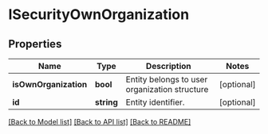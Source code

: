 # ISecurityOwnOrganization

## Properties
Name | Type | Description | Notes
------------ | ------------- | ------------- | -------------
**isOwnOrganization** | **bool** | Entity belongs to user organization structure | [optional] 
**id** | **string** | Entity identifier. | [optional] 

[[Back to Model list]](../../README.md#documentation-for-models) [[Back to API list]](../../README.md#documentation-for-api-endpoints) [[Back to README]](../../README.md)

